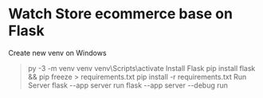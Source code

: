
# Watch Store ecommerce base on Flask

Create new venv on Windows
> py -3 -m venv venv
> venv\Scripts\activate
Install Flask
> pip install flask && pip freeze > requirements.txt
> pip install -r requirements.txt
Run Server
> flask --app server run
> flask --app server --debug run